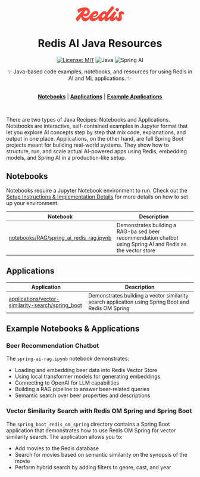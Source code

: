 <div align="center">
<div><img src="../assets/redis-logo.svg" style="width: 130px" alt=""> </div>
<h1>Redis AI Java Resources</h1>
<div align="center">

[![License: MIT](https://img.shields.io/badge/License-MIT-yellow.svg)](https://opensource.org/licenses/MIT)
![Java](https://img.shields.io/badge/Java-21-orange)
![Spring AI](https://img.shields.io/badge/Spring%20AI-1.0.0--M6-green)

</div>
<div>
    ✨ Java-based code examples, notebooks, and resources for using Redis in AI and ML applications. ✨
</div>

<div></div>
<br>

[**Notebooks**](#notebooks) | [**Applications**](#applications) | [**Example Applications**](#example-notebooks--applications)

</div>
<br>

There are two types of Java Recipes: Notebooks and Applications. Notebooks are interactive, self-contained examples in Jupyter format that let you explore AI concepts step by step that mix code, explanations, and output in one place. Applications, on the other hand, are full Spring Boot projects meant for building real-world systems. They show how to structure, run, and scale actual AI-powered apps using Redis, embedding models, and Spring AI in a production-like setup.

## Notebooks

Notebooks require a Jupyter Notebook environment to run. Check out the [Setup Instructions & Implementation Details](./notebooks/README.md) for more details on how to set up your environment.

| Notebook                                                                             | Description                                                                                                  |
|--------------------------------------------------------------------------------------|--------------------------------------------------------------------------------------------------------------|
| [notebooks/RAG/spring_ai_redis_rag.ipynb](./notebooks/RAG/spring_ai_redis_rag.ipynb) | Demonstrates building a RAG-ba sed beer recommendation chatbot using Spring AI and Redis as the vector store |

## Applications

| Application                                                                                                                 | Description                                                                                        |
|-----------------------------------------------------------------------------------------------------------------------------|----------------------------------------------------------------------------------------------------|
| [applications/vector-similarity-search/spring_boot](./applications/vector-similarity-search/spring_boot_redis_om_spring.md) | Demonstrates building a vector similarity search application using Spring Boot and Redis OM Spring |


## Example Notebooks & Applications

### Beer Recommendation Chatbot

The `spring-ai-rag.ipynb` notebook demonstrates:

- Loading and embedding beer data into Redis Vector Store
- Using local transformer models for generating embeddings
- Connecting to OpenAI for LLM capabilities
- Building a RAG pipeline to answer beer-related queries
- Semantic search over beer properties and descriptions

### Vector Similarity Search with Redis OM Spring and Spring Boot

The `spring_boot_redis_om_spring` directory contains a Spring Boot application that demonstrates how to use Redis OM Spring for vector similarity search. The application allows you to:
- Add movies to the Redis database
- Search for movies based on semantic similarity on the synopsis of the movie
- Perform hybrid search by adding filters to genre, cast, and year 

